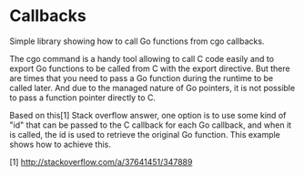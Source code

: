 # Callbacks

Simple library showing how to call Go functions from cgo callbacks.

The cgo command is a handy tool allowing to call C code easily and to
export Go functions to be called from C with the export directive.
But there are times that you need to pass a Go function during the
runtime to be called later. And due to the managed nature of Go
pointers, it is not possible to pass a function pointer directly to C.

Based on this[1] Stack overflow answer, one option is to use some
kind of "id" that can be passed to the C callback for each Go callback,
and when it is called, the id is used to retrieve the original Go
function. This example shows how to achieve this.

[1] http://stackoverflow.com/a/37641451/347889
